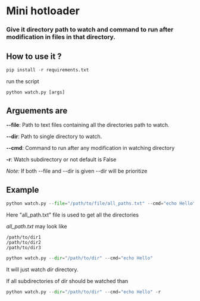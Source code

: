 # Mini hotloader
### Give it directory path to watch and command to run after modification in files in that directory.

## How to use it ?

```python
pip install -r requirements.txt
```
run the script
```python
python watch.py [args]
```
## Arguements are 
**--file**: Path to text files containing all the directories path to watch.

**--dir**: Path to single directory to watch.

**--cmd**: Command to run after any modification in watching directory

**-r**: Watch subdirectory or not default is False

*Note:* If both --file and --dir is given --dir will be prioritize

## Example

```python
python watch.py --file="/path/to/file/all_paths.txt" --cmd="echo Hello"
```

Here "all_path.txt" file is used to get all the directories

*all_path.txt* may look like
```text
/path/to/dir1
/path/to/dir2
/path/to/dir3
```
```python
python watch.py --dir="/path/to/dir" --cmd="echo Hello"
```
It will just watch *dir* directory.

If all subdirectories of *dir* should be watched than

```python
python watch.py --dir="/path/to/dir" --cmd="echo Hello" -r
```